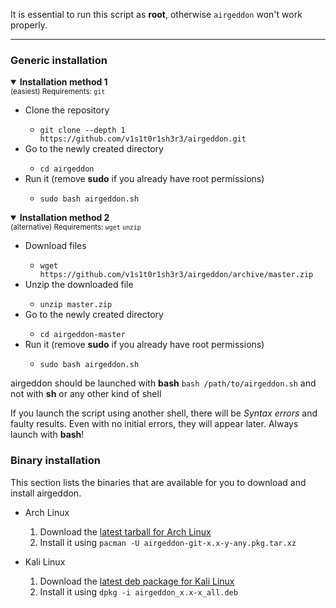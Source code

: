 It is essential to run this script as **root**, otherwise `airgeddon` won't work properly.

***

### Generic installation

<details open>
	<summary><strong>Installation method 1</strong></summary>
	<sub>(easiest) Requirements: <code>git</code></sub>
	<ul>
		<li>Clone the repository</li>
		<ul>
			<li><code>git clone --depth 1 https://github.com/v1s1t0r1sh3r3/airgeddon.git</code></li>
		</ul>
		<li>Go to the newly created directory</li>
		<ul>
			<li><code>cd airgeddon</code></li>
		</ul>
		<li>Run it (remove <strong>sudo</strong> if you already have root permissions)</li>
		<ul>
			<li><code>sudo bash airgeddon.sh</code></li>
		</ul>
	</ul>
</details>
<details open>
	<summary><strong>Installation method 2</strong></summary>
	<sub>(alternative) Requirements: <code>wget</code> <code>unzip</code></sub>
	<ul>
		<li>Download files</li>
		<ul>
			<li><code>wget https://github.com/v1s1t0r1sh3r3/airgeddon/archive/master.zip</code></li>
		</ul>
		<li>Unzip the downloaded file</li>
		<ul>
			<li><code>unzip master.zip</code></li>
		</ul>
		<li>Go to the newly created directory</li>
		<ul>
			<li><code>cd airgeddon-master</code></li>
		</ul>
		<li>Run it (remove <strong>sudo</strong> if you already have root permissions)</li>
		<ul>
			<li><code>sudo bash airgeddon.sh</code></li>
		</ul>
	</ul>
</details>

airgeddon should be launched with **bash** `bash /path/to/airgeddon.sh` and not with **sh** or any other kind of shell


If you launch the script using another shell, there will be *Syntax errors* and faulty results.
Even with no initial errors, they will appear later. Always launch with **bash**!

### Binary installation

This section lists the binaries that are available for you to download and install airgeddon.

- Arch Linux
  1. Download the [latest tarball for Arch Linux]
  2. Install it using `pacman -U airgeddon-git-x.x-y-any.pkg.tar.xz`

- Kali Linux
  1. Download the [latest deb package for Kali Linux]
  2. Install it using `dpkg -i airgeddon_x.x-x_all.deb`

[latest tarball for Arch Linux]: https://github.com/v1s1t0r1sh3r3/airgeddon/tree/master/binaries/arch
[latest deb package for Kali Linux]: https://github.com/v1s1t0r1sh3r3/airgeddon/tree/master/binaries/kali